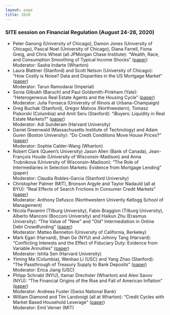 ```yaml
---
layout: page
title: 2020
---
```


### SITE session on Financial Regulation (August 24-28, 2020)

*	Peter Ganong (University of Chicago), Damon Jones (University of Chicago), Pascal Noel (University of Chicago), Diana Farrell, Fiona Greig, and Chris Wheat (all JPMorgan Chase Institute): “Wealth, Race, and Consumption Smoothing of Typical Income Shocks” ([paper](https://drive.google.com/file/d/1Gbq94mJ0RgdZ_3Ybl1VVds2FZl7CAjWn/view?usp=sharing))    
Moderator: Sasha Indarte (Wharton)
*	Laura Blattner (Stanford) and Scott Nelson (University of Chicago): “How Costly is Noise? Data and Disparities in the US Mortgage Market” ([paper](https://arxiv.org/abs/2105.07554))   
Moderator: Tarun Ramodarai (Imperial)
*	Sonia Gilbukh (Baruch) and Paul Goldsmith-Pinkham (Yale): “Heterogeneous Real Estate Agents and the Housing Cycle” ([paper](https://drive.google.com/file/d/144qiyL-aHSeQVJJoS5PhU4cHKHb8HlY1/view?usp=sharing))    
Moderator: Julia Fonseca (University of Illinois at Urbana-Champaign)
*	Greg Buchak (Stanford), Gregor Matvos (Northwestern), Tomasz Piskorski (Columbia) and Amit Seru (Stanford): “iBuyers: Liquidity in Real Estate Markets?” ([paper](https://ireus.nus.edu.sg/wp-content/uploads/2020/10/iBuyers-Liquidity-in-Real-Estate-Markets-by-Tomasz-Piskorski-.pdf))    
Moderator: Adi Sunderam (Harvard University)
*	Daniel Greenwald (Massachusetts Institute of Technology) and Adam Guren (Boston University): “Do Credit Conditions Move House Prices?” ([paper](https://drive.google.com/file/d/1TWvIVjaUWQoSP5KHjoxXlbC8VGo5eQzJ/view?usp=sharing))    
Moderator: Sophie Calder-Wang (Wharton)
*	Robert Clark (Queen’s University) Jason Allen (Bank of Canada), Jean-François Houde (University of Wisconsin-Madison) and Anna Trubnikova (University of Wisconsin-Madison): “The Role of Intermediaries in Selection Markets: Evidence from Mortgage Lending” (paper)    
Moderator: Claudia Robles-Garcia (Stanford University)
*	Christopher Palmer (MIT), Bronson Argyle and Taylor Nadauld (all at BYU): “Real Effects of Search Frictions in Consumer Credit Markets” ([paper](https://drive.google.com/file/d/1UiPce_vA6GPlB8C5Fx7M_HyEtBpKc8Zq/view?usp=sharing))     
Moderator: Anthony Defusco (Northwestern Univerity Kellogg School of Management)
*	Nicola Pavanini (Tilburg University), Fabio Braggion (Tilburg University), Alberto Manconi (Bocconi University) and Haikun Zhu (Erasmus University): “The Value of "New" and "Old" Intermediation in Online Debt Crowdfunding” ([paper](https://drive.google.com/file/d/1DjdeNQxcjFM9jwnxT_OS3KrT8RYPfyS0/view?usp=sharing))     
Moderator: Matteo Benneton (University of California, Berkeley)
*	Mark Egan (Harvard), Shan Ge (NYU) and Johnny Tang (Harvard): “Conflicting Interests and the Effect of Fiduciary Duty: Evidence from Variable Annuities” ([paper](https://drive.google.com/file/d/1356fGql59gworRQyWlD-euC-8apxXfHo/view?usp=sharing))      
Moderator: Ishita Sen (Harvard University)
*	Yiming Ma (Columbia), Wenhao Li (USC) and Yang Zhao (Stanford): “The Passthrough of Treasury Supply to Bank Deposits” ([paper](https://drive.google.com/file/d/1jOgW8Zrb1K2i-JJz5oQcg7I_3WUNEoYv/view?usp=sharing))      
Moderator: Erica Jiang (USC)
*	Phlipp Schnabl (NYU), Itamar Drechsler (Wharton) and Alexi Savov (NYU): “The Financial Origins of the Rise and Fall of American Inflation” ([paper](https://drive.google.com/file/d/1-81SvEWqJovQU1nmn7xDbCJW5BMC-vwK/view?usp=sharing))     
Moderator: Andreas Fuster (Swiss National Bank)
*	William Diamond and Tim Landvoigt (all at Wharton): “Credit Cycles with Market Based Household Leverage” ([paper](https://poseidon01.ssrn.com/delivery.php?ID=458117106069070082116104080102084118051053051021058043068124065104101119011076081102036054032126054012052112019019089096075014038007053017081066018117002017082083101047050010105100015003106084021068116091122114095070023100097100119103120073069121003027&EXT=pdf&INDEX=TRUE))      
Moderator: Emil Verner (MIT)
